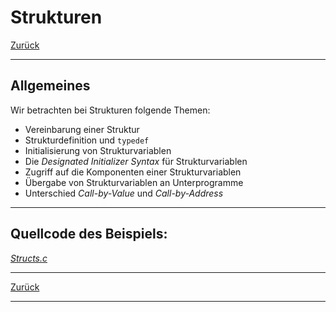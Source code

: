 # Strukturen

[Zurück](../../Markdown/Agenda.md)

---

## Allgemeines

Wir betrachten bei Strukturen folgende Themen:

  * Vereinbarung einer Struktur
  * Strukturdefinition und `typedef`
  * Initialisierung von Strukturvariablen
  * Die *Designated Initializer Syntax* für Strukturvariablen
  * Zugriff auf die Komponenten einer Strukturvariablen
  * Übergabe von Strukturvariablen an Unterprogramme
  * Unterschied *Call-by-Value* und *Call-by-Address*

---

## Quellcode des Beispiels:

[*Structs.c*](Structs.c)<br />

---

[Zurück](../../Markdown/Agenda.md)

---
